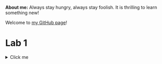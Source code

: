 **About me:** Always stay hungry, always stay foolish. It is thrilling to learn something new!

Welcome to [my GitHub page](https://github.com/phamthuhuong91)!

# Lab 1 
<details>
  <summary>Click me</summary>
  <h2>What is a growth mindset</h2>
A growth mindset is a belief that one can learn something new (skills, knowledge, etc) with persistent, right stratergies and practice.
  <h2>Ways that I use to develop a growth mindset</h2>
  <ul>
  <li><b><i>Learn something new</i></b> It can be a new language, an instrument, hisotry or economics. I tried to learn couples different languages beside my native one, which is Vietnamese, and secondary one, which is English. The list is French, Spanish, Japanese, Korean and Chinese. Of course, I cannot learn all these languages but at least I am at intermediate level in Chinese now.</li>
  <li><b><i>Set a realistic goal</i></b> Normally I often make a weekly, monthly and yearly goal. A smaller step is always easier to achieve.</li>
  <li><b><i>Mistakes are fine</i></b> This is a part of the learning process. As long as, I learn something along the way.</li>
  </ul>
</details>

